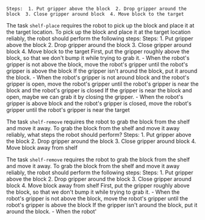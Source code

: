 
    Steps:  1. Put gripper above the block  2. Drop gripper around the block  3. Close gripper around block  4. Move block to the target

The task `shelf-place` requires the robot to pick up the block and place it at the target location.
To pick up the block and place it at the target location reliably, the robot should perform the following steps:
    Steps:  1. Put gripper above the block  2. Drop gripper around the block  3. Close gripper around block  4. Move block to the target
    First, put the gripper roughly above the block, so that we don't bump it while trying to grab it.
    - When the robot's gripper is not above the block, move the robot's gripper until the robot's gripper is above the block
    If the gripper isn't around the block, put it around the block.
    - When the robot's gripper is not around block and the robot's gripper is open, move the robot's gripper until the robot's gripper is near the block and the robot's gripper is closed
    If the gripper is near the block and open, maybe we can grab it by closing the gripper.
    - When the robot's gripper is above block and the robot's gripper is closed, move the robot's gripper until the robot's gripper is near the target

The task `shelf-remove` requires the robot to grab the block from the shelf and move it away.
To grab the block from the shelf and move it away reliably, what steps the robot should perform?
    Steps:  1. Put gripper above the block  2. Drop gripper around the block  3. Close gripper around block  4. Move block away from shelf

The task `shelf-remove` requires the robot to grab the block from the shelf and move it away.
To grab the block from the shelf and move it away reliably, the robot should perform the following steps:
    Steps:  1. Put gripper above the block  2. Drop gripper around the block  3. Close gripper around block  4. Move block away from shelf
    First, put the gripper roughly above the block, so that we don't bump it while trying to grab it.
    - When the robot's gripper is not above the block, move the robot's gripper until the robot's gripper is above the block
    If the gripper isn't around the block, put it around the block.
    - When the robot'